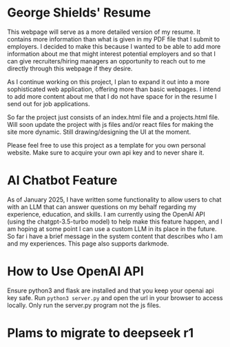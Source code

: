 # George Shields' Resume 
This webpage will serve as a more detailed version of my resume. It contains more information than what is given in my PDF file that I submit to employers. I decided to make this because I wanted to be able to add more information about me that might interest potential employers and so that I can give recruiters/hiring managers an opportunity to reach out to me directly through this webpage if they desire. 

As I continue working on this project, I plan to expand it out into a more sophisticated web application, offering more than basic webpages. I intend to add more content about me that I do not have space for in the resume I send out for job applications. 

So far the project just consists of an index.html file and a projects.html file. Will soon update the project with js files and/or react files for making the site more dynamic. Still drawing/designing the UI at the moment.

Please feel free to use this project as a template for you own personal website. Make sure to acquire your own api key and to never share it. 

# AI Chatbot Feature
As of January 2025, I have written some functionality to allow users to chat with an LLM that can answer questions on my behalf regarding my experience, education, and skills. I am currently using the OpenAI API (using the chatgpt-3.5-turbo model) to help make this feature happen, and I am hoping at some point I can use a custom LLM in its place in the future. So far i have a brief message in the system content that describes who I am and my experiences. This page also supports darkmode.

# How to Use OpenAI API 
Ensure python3 and flask are installed and that you keep your openai api key safe. Run <code>python3 server.py</code> and open the url in your browser to access locally. Only run the server.py program not the js files.

# Plams to migrate to deepseek r1

